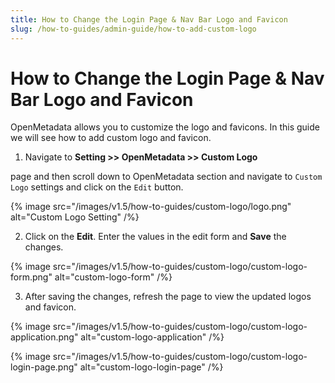 ```yaml
---
title: How to Change the Login Page & Nav Bar Logo and Favicon
slug: /how-to-guides/admin-guide/how-to-add-custom-logo
---
```


# How to Change the Login Page & Nav Bar Logo and Favicon

OpenMetadata allows you to customize the logo and favicons. In this guide we will see how to add custom logo and favicon.

1. Navigate to **Setting >> OpenMetadata >> Custom Logo**

page and then scroll down to OpenMetadata section and navigate to `Custom Logo` settings and click on the `Edit` button.

{% image
src="/images/v1.5/how-to-guides/custom-logo/logo.png"
alt="Custom Logo Setting"
/%}

2. Click on the **Edit**. Enter the values in the edit form and **Save** the changes.

{% image
src="/images/v1.5/how-to-guides/custom-logo/custom-logo-form.png"
alt="custom-logo-form"
/%}

3. After saving the changes, refresh the page to view the updated logos and favicon.

{% image
src="/images/v1.5/how-to-guides/custom-logo/custom-logo-application.png"
alt="custom-logo-application"
/%}

{% image
src="/images/v1.5/how-to-guides/custom-logo/custom-logo-login-page.png"
alt="custom-logo-login-page"
/%}
